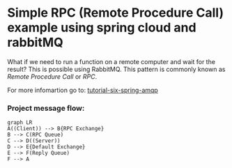 # Simple RPC (Remote Procedure Call) example using spring cloud and rabbitMQ

What if we need to run a function on a remote computer and wait for the result? This is possible using RabbitMQ. This pattern is commonly known as _Remote Procedure Call_ or _RPC_.

For more infomartion go to: [tutorial-six-spring-amqp](https://www.rabbitmq.com/tutorials/tutorial-six-spring-amqp.html)

  ### Project message flow:
```mermaid
graph LR
A((Client)) --> B{RPC Exchange}
B --> C(RPC Queue)
C --> D((Server))
D --> E{Default Exchange}
E --> F(Reply Queue)
F --> A
